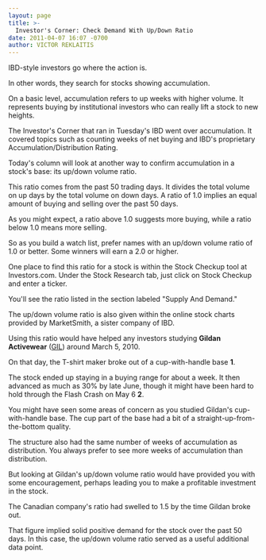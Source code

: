 ```yaml
---
layout: page
title: >-
  Investor's Corner: Check Demand With Up/Down Ratio
date: 2011-04-07 16:07 -0700
author: VICTOR REKLAITIS
---
```





IBD-style investors go where the action is.

  

In other words, they search for stocks showing accumulation.

  

On a basic level, accumulation refers to up weeks with higher volume. It represents buying by institutional investors who can really lift a stock to new heights.

  

The Investor's Corner that ran in Tuesday's IBD went over accumulation. It covered topics such as counting weeks of net buying and IBD's proprietary Accumulation/Distribution Rating.

  

Today's column will look at another way to confirm accumulation in a stock's base: its up/down volume ratio.

  

This ratio comes from the past 50 trading days. It divides the total volume on up days by the total volume on down days. A ratio of 1.0 implies an equal amount of buying and selling over the past 50 days.

  

As you might expect, a ratio above 1.0 suggests more buying, while a ratio below 1.0 means more selling.

  

So as you build a watch list, prefer names with an up/down volume ratio of 1.0 or better. Some winners will earn a 2.0 or higher.

  

One place to find this ratio for a stock is within the Stock Checkup tool at Investors.com. Under the Stock Research tab, just click on Stock Checkup and enter a ticker.

  

You'll see the ratio listed in the section labeled "Supply And Demand."

  

The up/down volume ratio is also given within the online stock charts provided by MarketSmith, a sister company of IBD.

  

Using this ratio would have helped any investors studying **Gildan Activewear** ([GIL](https://research.investors.com/quote.aspx?symbol=GIL)) around March 5, 2010.

  

On that day, the T-shirt maker broke out of a cup-with-handle base **1**.

  

The stock ended up staying in a buying range for about a week. It then advanced as much as 30% by late June, though it might have been hard to hold through the Flash Crash on May 6 **2**.

  

You might have seen some areas of concern as you studied Gildan's cup-with-handle base. The cup part of the base had a bit of a straight-up-from-the-bottom quality.

  

The structure also had the same number of weeks of accumulation as distribution. You always prefer to see more weeks of accumulation than distribution.

  

But looking at Gildan's up/down volume ratio would have provided you with some encouragement, perhaps leading you to make a profitable investment in the stock.

  

The Canadian company's ratio had swelled to 1.5 by the time Gildan broke out.

  

That figure implied solid positive demand for the stock over the past 50 days. In this case, the up/down volume ratio served as a useful additional data point.




